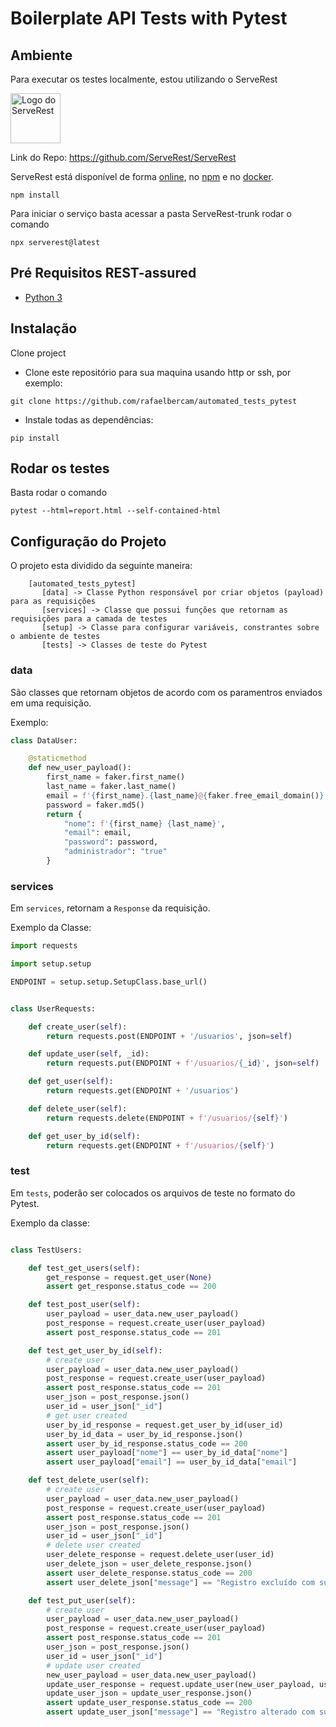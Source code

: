 # __Boilerplate API Tests with Pytest__

## __Ambiente__
Para executar os testes localmente, estou utilizando o ServeRest

<p align="left">
 <img alt="Logo do ServeRest" src="https://user-images.githubusercontent.com/29241659/115161869-6a017e80-a076-11eb-9bbe-c391eff410db.png" height="80">
</p>

Link do Repo: https://github.com/ServeRest/ServeRest

ServeRest está disponível de forma [online](https://serverest.dev), no [npm](https://www.npmjs.com/package/serverest) e no [docker](https://hub.docker.com/r/paulogoncalvesbh/serverest/).
```
npm install
```
Para iniciar o serviço basta acessar a pasta ServeRest-trunk rodar o comando
```
npx serverest@latest

```

## Pré Requisitos REST-assured

- [Python 3](https://www.python.org/)


## Instalação

Clone project

- Clone este repositório para sua maquina usando http or ssh, por exemplo:

`git clone https://github.com/rafaelbercam/automated_tests_pytest`

- Instale todas as dependências:


`pip install`

## __Rodar os testes__
Basta rodar o comando
```
pytest --html=report.html --self-contained-html  
```

## __Configuração do Projeto__

O projeto esta dividido da seguinte maneira:



        [automated_tests_pytest]
           [data] -> Classe Python responsável por criar objetos (payload) para as requisições
           [services] -> Classe que possui funções que retornam as requisições para a camada de testes
           [setup] -> Classe para configurar variáveis, constrantes sobre o ambiente de testes
           [tests] -> Classes de teste do Pytest


### __data__
São classes que retornam objetos de acordo com os paramentros enviados em uma requisição.

Exemplo:

```python
class DataUser:

    @staticmethod
    def new_user_payload():
        first_name = faker.first_name()
        last_name = faker.last_name()
        email = f'{first_name}.{last_name}@{faker.free_email_domain()}'
        password = faker.md5()
        return {
            "nome": f'{first_name} {last_name}',
            "email": email,
            "password": password,
            "administrador": "true"
        }

```

### __services__

Em `services`, retornam a `Response` da requisição.

Exemplo da Classe:

```python
import requests

import setup.setup

ENDPOINT = setup.setup.SetupClass.base_url()


class UserRequests:

    def create_user(self):
        return requests.post(ENDPOINT + '/usuarios', json=self)

    def update_user(self, _id):
        return requests.put(ENDPOINT + f'/usuarios/{_id}', json=self)

    def get_user(self):
        return requests.get(ENDPOINT + '/usuarios')

    def delete_user(self):
        return requests.delete(ENDPOINT + f'/usuarios/{self}')

    def get_user_by_id(self):
        return requests.get(ENDPOINT + f'/usuarios/{self}')

```


### __test__
Em ``tests``, poderão ser colocados os arquivos de teste no formato do Pytest.


Exemplo da classe:

```python

class TestUsers:

    def test_get_users(self):
        get_response = request.get_user(None)
        assert get_response.status_code == 200

    def test_post_user(self):
        user_payload = user_data.new_user_payload()
        post_response = request.create_user(user_payload)
        assert post_response.status_code == 201

    def test_get_user_by_id(self):
        # create user
        user_payload = user_data.new_user_payload()
        post_response = request.create_user(user_payload)
        assert post_response.status_code == 201
        user_json = post_response.json()
        user_id = user_json["_id"]
        # get user created
        user_by_id_response = request.get_user_by_id(user_id)
        user_by_id_data = user_by_id_response.json()
        assert user_by_id_response.status_code == 200
        assert user_payload["nome"] == user_by_id_data["nome"]
        assert user_payload["email"] == user_by_id_data["email"]

    def test_delete_user(self):
        # create user
        user_payload = user_data.new_user_payload()
        post_response = request.create_user(user_payload)
        assert post_response.status_code == 201
        user_json = post_response.json()
        user_id = user_json["_id"]
        # delete user created
        user_delete_response = request.delete_user(user_id)
        user_delete_json = user_delete_response.json()
        assert user_delete_response.status_code == 200
        assert user_delete_json["message"] == "Registro excluído com sucesso"

    def test_put_user(self):
        # create user
        user_payload = user_data.new_user_payload()
        post_response = request.create_user(user_payload)
        assert post_response.status_code == 201
        user_json = post_response.json()
        user_id = user_json["_id"]
        # update user created
        new_user_payload = user_data.new_user_payload()
        update_user_response = request.update_user(new_user_payload, user_id)
        update_user_json = update_user_response.json()
        assert update_user_response.status_code == 200
        assert update_user_json["message"] == "Registro alterado com sucesso"

```
